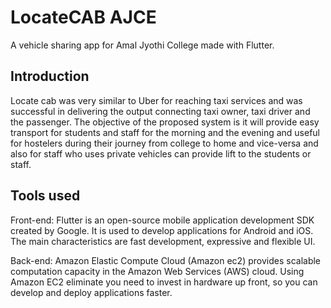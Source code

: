 # LocateCAB AJCE

A vehicle sharing app for Amal Jyothi College made with Flutter.

## Introduction

Locate cab was very similar to Uber for reaching taxi services and was
successful in delivering the output connecting taxi owner, taxi driver and the
passenger. The objective of the proposed system is it will provide easy transport
for students and staff for the morning and the evening and useful for hostelers
during their journey from college to home and vice-versa and also for staff who
uses private vehicles can provide lift to the students or staff.

## Tools used

Front-end: Flutter is an open-source mobile application development SDK
created by Google. It is used to develop applications for Android and iOS. The
main characteristics are fast development, expressive and flexible UI.

Back-end: Amazon Elastic Compute Cloud (Amazon ec2) provides scalable
computation capacity in the Amazon Web Services (AWS) cloud. Using Amazon
EC2 eliminate you need to invest in hardware up front, so you can develop and
deploy applications faster.
